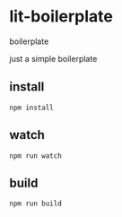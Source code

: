 # lit-boilerplate
boilerplate

just a simple boilerplate 

## install 
```
npm install
```

## watch 
```
npm run watch
```


## build
```
npm run build
```